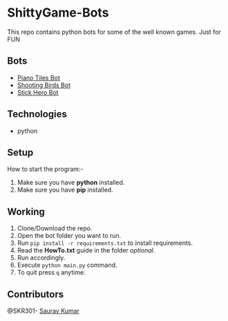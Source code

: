 # ShittyGame-Bots
This repo contains python bots for some of the well known games. Just for FUN

  ## Bots
  - [Piano Tiles Bot](https://github.com/SKR301/ShittyGameBots/blob/main/PianoTiles/main.py)
  - [Shooting Birds Bot](https://github.com/SKR301/ShittyGameBots/blob/main/ShootingBirds/main.py)
  - [Stick Hero Bot](https://github.com/SKR301/ShittyGame-Bots/blob/stickHero/StickHero/main.py)
  
  ## Technologies
  - python
  
  ## Setup
  How to start the program:-
  1. Make sure you have **python** installed.
  2. Make sure you have **pip** installed.
  
  ## Working
  1. Clone/Download the repo.
  2. Open the bot folder you want to run.
  3. Run `pip install -r requirements.txt` to install requirements.
  4. Read the **HowTo.txt** guide in the folder *optional*.
  5. Run accordingly.
  6. Execute `python main.py` command.
  7. To quit press `q` anytime.
  
  ## Contributors
  @SKR301- [Saurav Kumar](https://github.com/SKR301) <br />


